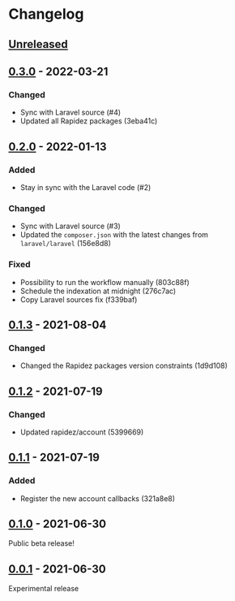 # Changelog

## [Unreleased](https://github.com/org/repo/compare/0.3.0...master)

## [0.3.0](https://github.com/org/repo/compare/0.2.0...0.3.0) - 2022-03-21

### Changed

- Sync with Laravel source (#4)
- Updated all Rapidez packages (3eba41c)

## [0.2.0](https://github.com/org/repo/compare/0.1.3...0.2.0) - 2022-01-13

### Added

- Stay in sync with the Laravel code (#2)

### Changed

- Sync with Laravel source (#3)
- Updated the `composer.json` with the latest changes from `laravel/laravel` (156e8d8)

### Fixed

- Possibility to run the workflow manually (803c88f)
- Schedule the indexation at midnight (276c7ac)
- Copy Laravel sources fix (f339baf)

## [0.1.3](https://github.com/org/repo/compare/0.1.2...0.1.3) - 2021-08-04

### Changed

- Changed the Rapidez packages version constraints (1d9d108)

## [0.1.2](https://github.com/org/repo/compare/0.1.1...0.1.2) - 2021-07-19

### Changed

- Updated rapidez/account (5399669)


## [0.1.1](https://github.com/org/repo/compare/0.1.0...0.1.1) - 2021-07-19

### Added

- Register the new account callbacks (321a8e8)

## [0.1.0](https://github.com/org/repo/compare/0.0.1...0.1.0) - 2021-06-30

Public beta release!

## [0.0.1](https://github.com/org/repo/compare/8a682db6476a7c60c0487375ee8708aaeed4ab15...0.0.1) - 2021-06-30

Experimental release


